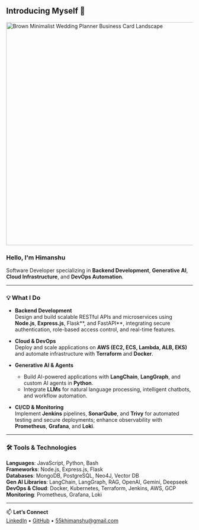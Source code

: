 ## Introducing Myself 👋

<img width="1050" height="600" alt="Brown Minimalist Wedding Planner Business Card Landscape" src="https://github.com/user-attachments/assets/c6f462f4-c656-47ef-b0d1-ff3cfbe709c5" />

### Hello, I'm **Himanshu**  
Software Developer specializing in **Backend Development**, **Generative AI**, **Cloud Infrastructure**, and **DevOps Automation**.

---

### 💡 What I Do

- **Backend Development**  
  Design and build scalable RESTful APIs and microservices using **Node.js**, **Express.js**, Flask**, and FastAPI**, integrating secure authentication, role-based access control, and real-time features.

- **Cloud & DevOps**  
  Deploy and scale applications on **AWS (EC2, ECS, Lambda, ALB, EKS)** and automate infrastructure with **Terraform** and **Docker**.

- **Generative AI & Agents**  
  - Build AI-powered applications with **LangChain**, **LangGraph**, and custom AI agents in **Python**.  
  - Integrate **LLMs** for natural language processing, intelligent chatbots, and workflow automation.

- **CI/CD & Monitoring**  
  Implement **Jenkins** pipelines, **SonarQube**, and **Trivy** for automated testing and secure deployments; enhance observability with **Prometheus**, **Grafana**, and **Loki**.

---

### 🛠️ Tools & Technologies

**Languages**: JavaScript, Python, Bash  
**Frameworks**: Node.js, Express.js, Flask  
**Databases**: MongoDB, PostgreSQL, Neo4J, Vector DB  
**Gen AI Libraries**: LangChain, LangGraph, RAG, OpenAI, Gemini, Deepseek  
**DevOps & Cloud**: Docker, Kubernetes, Terraform, Jenkins, AWS, GCP  
**Monitoring**: Prometheus, Grafana, Loki

---

📫 **Let’s Connect**  
[LinkedIn](https://www.linkedin.com/in/himanshuk88) • [GitHub](https://github.com/HimanshuXDevX) • 55khimanshu@gmail.com
